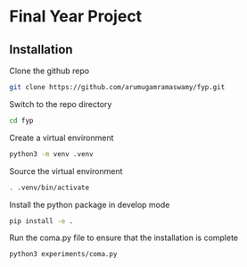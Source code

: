 # Final Year Project

## Installation

Clone the github repo
```sh
git clone https://github.com/arumugamramaswamy/fyp.git
```

Switch to the repo directory
```sh
cd fyp
```

Create a virtual environment
```sh
python3 -m venv .venv
```

Source the virtual environment
```sh
. .venv/bin/activate
```

Install the python package in develop mode
```sh
pip install -e .
```

Run the coma.py file to ensure that the installation is complete
```sh
python3 experiments/coma.py
```
